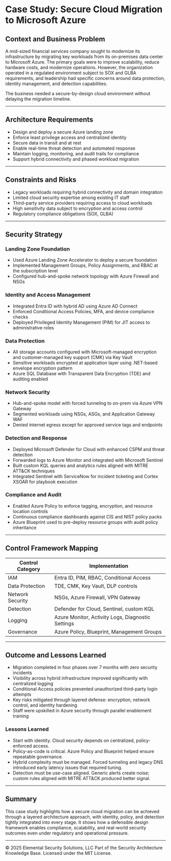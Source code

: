 # Case Study: Secure Cloud Migration to Microsoft Azure

## Context and Business Problem
A mid-sized financial services company sought to modernize its infrastructure by migrating key workloads from its on-premises data center to Microsoft Azure. The primary goals were to improve scalability, reduce hardware costs, and modernize operations. However, the organization operated in a regulated environment subject to SOX and GLBA requirements, and leadership had specific concerns around data protection, identity management, and detection capabilities.

The business needed a secure-by-design cloud environment without delaying the migration timeline.

---

## Architecture Requirements
- Design and deploy a secure Azure landing zone
- Enforce least privilege access and centralized identity
- Secure data in transit and at rest
- Enable real-time threat detection and automated response
- Maintain logging, monitoring, and audit trails for compliance
- Support hybrid connectivity and phased workload migration

---

## Constraints and Risks
- Legacy workloads requiring hybrid connectivity and domain integration
- Limited cloud security expertise among existing IT staff
- Third-party service providers requiring access to cloud workloads
- High sensitivity data subject to encryption and access control
- Regulatory compliance obligations (SOX, GLBA)

---

## Security Strategy

### Landing Zone Foundation
- Used Azure Landing Zone Accelerator to deploy a secure foundation
- Implemented Management Groups, Policy Assignments, and RBAC at the subscription level
- Configured hub-and-spoke network topology with Azure Firewall and NSGs

### Identity and Access Management
- Integrated Entra ID with hybrid AD using Azure AD Connect
- Enforced Conditional Access Policies, MFA, and device compliance checks
- Deployed Privileged Identity Management (PIM) for JIT access to administrative roles

### Data Protection
- All storage accounts configured with Microsoft-managed encryption and customer-managed key support (CMK) via Key Vault
- Sensitive workloads encrypted at application layer using .NET-based envelope encryption pattern
- Azure SQL Database with Transparent Data Encryption (TDE) and auditing enabled

### Network Security
- Hub-and-spoke model with forced tunneling to on-prem via Azure VPN Gateway
- Segmented workloads using NSGs, ASGs, and Application Gateway WAF
- Denied internet egress except for approved service tags and endpoints

### Detection and Response
- Deployed Microsoft Defender for Cloud with enhanced CSPM and threat detection
- Forwarded logs to Azure Monitor and integrated with Microsoft Sentinel
- Built custom KQL queries and analytics rules aligned with MITRE ATT&CK techniques
- Integrated Sentinel with ServiceNow for incident ticketing and Cortex XSOAR for playbook execution

### Compliance and Audit
- Enabled Azure Policy to enforce tagging, encryption, and resource location controls
- Continuous compliance dashboards against CIS and NIST policy packs
- Azure Blueprint used to pre-deploy resource groups with audit policy inheritance

---

## Control Framework Mapping

| Control Category | Implementation |
|------------------|----------------|
| IAM | Entra ID, PIM, RBAC, Conditional Access |
| Data Protection | TDE, CMK, Key Vault, DLP controls |
| Network Security | NSGs, Azure Firewall, VPN Gateway |
| Detection | Defender for Cloud, Sentinel, custom KQL |
| Logging | Azure Monitor, Activity Logs, Diagnostic Settings |
| Governance | Azure Policy, Blueprint, Management Groups |

---

## Outcome and Lessons Learned

- Migration completed in four phases over 7 months with zero security incidents
- Visibility across hybrid infrastructure improved significantly with centralized logging
- Conditional Access policies prevented unauthorized third-party login attempts
- Key risks mitigated through layered defense: encryption, network control, and identity hardening
- Staff were upskilled in Azure security through parallel enablement training

### Lessons Learned
- Start with identity. Cloud security depends on centralized, policy-enforced access.
- Policy-as-code is critical. Azure Policy and Blueprint helped ensure repeatable governance.
- Hybrid complexity must be managed. Forced tunneling and legacy DNS introduced early latency issues that required tuning.
- Detection must be use-case aligned. Generic alerts create noise; custom rules aligned with MITRE ATT&CK produced better signal.

---

## Summary
This case study highlights how a secure cloud migration can be achieved through a layered architecture approach, with identity, policy, and detection tightly integrated into every stage. It shows how a defensible design framework enables compliance, scalability, and real-world security outcomes even under regulatory and operational pressure.

---
© 2025 Elemental Security Solutions, LLC
Part of the Security Architecture Knowledge Base.
Licensed under the MIT License.
